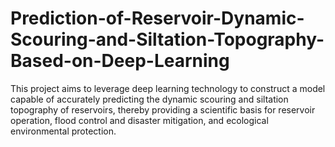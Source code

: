 # Prediction-of-Reservoir-Dynamic-Scouring-and-Siltation-Topography-Based-on-Deep-Learning
This project aims to leverage deep learning technology to construct a model capable of accurately predicting the dynamic scouring and siltation topography of reservoirs, thereby providing a scientific basis for reservoir operation, flood control and disaster mitigation, and ecological environmental protection.
